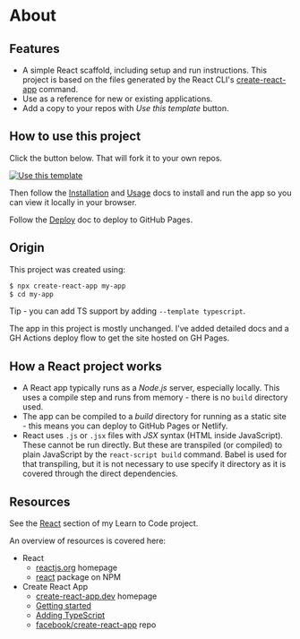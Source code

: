 # About


## Features

- A simple React scaffold, including setup and run instructions. This project is based on the files generated by the React CLI's [create-react-app](#create-a-fresh-project) command.
- Use as a reference for new or existing applications.
- Add a copy to your repos with _Use this template_ button.


## How to use this project

Click the button below. That will fork it to your own repos.

[![Use this template](https://img.shields.io/badge/Use_this_template-2ea44f?style=for-the-badge)](https://github.com/MichaelCurrin/react-quickstart/generate)

Then follow the [Installation](/docs/installation.md) and [Usage](/docs/usage.md) docs to install and run the app so you can view it locally in your browser.

Follow the [Deploy](/docs/deploy.md) doc to deploy to GitHub Pages.


## Origin

This project was created using:

```sh
$ npx create-react-app my-app
$ cd my-app
```

Tip - you can add TS support by adding `--template typescript`.

The app in this project is mostly unchanged. I've added detailed docs and a GH Actions deploy flow to get the site hosted on GH Pages.


## How a React project works

- A React app typically runs as a _Node.js_ server, especially locally. This uses a compile step and runs from memory - there is no `build` directory used.
- The app can be compiled to a _build_ directory for running as a static site - this means you can deploy to GitHub Pages or Netlify.
- React uses `.js` or `.jsx` files with _JSX_ syntax (HTML inside JavaScript). These cannot be run directly. But these are transpiled (or compiled) to plain JavaScript by the `react-script build` command. Babel is used for that transpiling, but it is not necessary to use specify it directory as it is covered through the direct dependencies.


## Resources

See the [React][] section of my Learn to Code project.

[React]: https://github.com/MichaelCurrin/learn-to-code/blob/master/en/topics/scripting_languages/JavaScript/frameworks.md#react

An overview of resources is covered here:

- React
    - [reactjs.org](https://reactjs.org/) homepage
    - [react](https://www.npmjs.com/package/react) package on NPM
- Create React App
    - [create-react-app.dev](https://create-react-app.dev/) homepage
    - [Getting started](https://create-react-app.dev/docs/getting-started/)
    - [Adding TypeScript](https://create-react-app.dev/docs/adding-typescript/)
    - [facebook/create-react-app](https://github.com/facebook/create-react-app) repo
